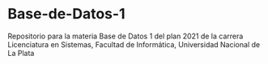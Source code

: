 # Base-de-Datos-1
Repositorio para la materia Base de Datos 1 del plan 2021 de la carrera Licenciatura en Sistemas, Facultad de Informática, Universidad Nacional de La Plata
